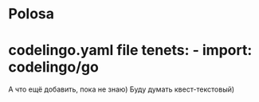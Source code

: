 # Polosa
# codelingo.yaml file  tenets:   - import: codelingo/go

А что ещё добавить, пока не знаю) Буду думать квест-текстовый)
